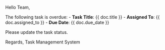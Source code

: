 <p>Hello Team,</p>

<p>The following task is overdue:
- <strong>Task Title</strong>: {{ doc.title }}
- <strong>Assigned To</strong>: {{ doc.assigned_to }}
- <strong>Due Date</strong>: {{ doc.due_date }}</p>

<p>Please update the task status.</p>

<p>Regards,
Task Management System</p>
